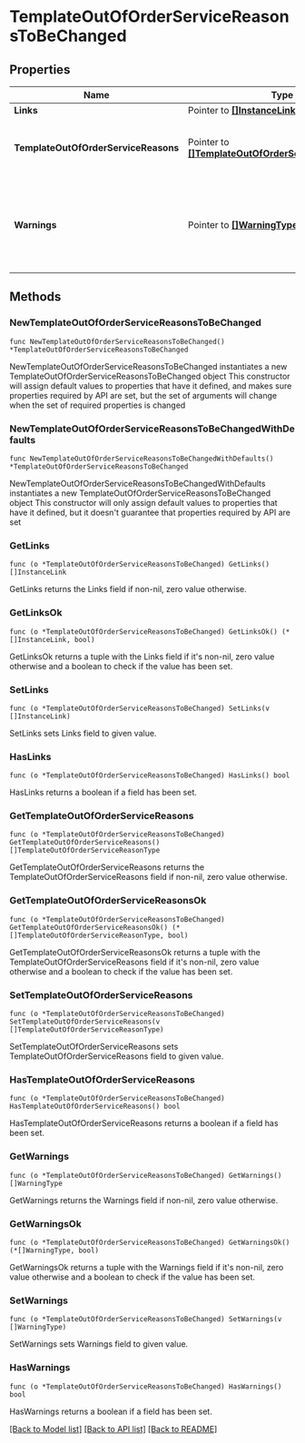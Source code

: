 # TemplateOutOfOrderServiceReasonsToBeChanged

## Properties

Name | Type | Description | Notes
------------ | ------------- | ------------- | -------------
**Links** | Pointer to [**[]InstanceLink**](InstanceLink.md) |  | [optional] 
**TemplateOutOfOrderServiceReasons** | Pointer to [**[]TemplateOutOfOrderServiceReasonType**](TemplateOutOfOrderServiceReasonType.md) | Template of out of order/service reason details. | [optional] 
**Warnings** | Pointer to [**[]WarningType**](WarningType.md) | Used in conjunction with the Success element to define a business error. | [optional] 

## Methods

### NewTemplateOutOfOrderServiceReasonsToBeChanged

`func NewTemplateOutOfOrderServiceReasonsToBeChanged() *TemplateOutOfOrderServiceReasonsToBeChanged`

NewTemplateOutOfOrderServiceReasonsToBeChanged instantiates a new TemplateOutOfOrderServiceReasonsToBeChanged object
This constructor will assign default values to properties that have it defined,
and makes sure properties required by API are set, but the set of arguments
will change when the set of required properties is changed

### NewTemplateOutOfOrderServiceReasonsToBeChangedWithDefaults

`func NewTemplateOutOfOrderServiceReasonsToBeChangedWithDefaults() *TemplateOutOfOrderServiceReasonsToBeChanged`

NewTemplateOutOfOrderServiceReasonsToBeChangedWithDefaults instantiates a new TemplateOutOfOrderServiceReasonsToBeChanged object
This constructor will only assign default values to properties that have it defined,
but it doesn't guarantee that properties required by API are set

### GetLinks

`func (o *TemplateOutOfOrderServiceReasonsToBeChanged) GetLinks() []InstanceLink`

GetLinks returns the Links field if non-nil, zero value otherwise.

### GetLinksOk

`func (o *TemplateOutOfOrderServiceReasonsToBeChanged) GetLinksOk() (*[]InstanceLink, bool)`

GetLinksOk returns a tuple with the Links field if it's non-nil, zero value otherwise
and a boolean to check if the value has been set.

### SetLinks

`func (o *TemplateOutOfOrderServiceReasonsToBeChanged) SetLinks(v []InstanceLink)`

SetLinks sets Links field to given value.

### HasLinks

`func (o *TemplateOutOfOrderServiceReasonsToBeChanged) HasLinks() bool`

HasLinks returns a boolean if a field has been set.

### GetTemplateOutOfOrderServiceReasons

`func (o *TemplateOutOfOrderServiceReasonsToBeChanged) GetTemplateOutOfOrderServiceReasons() []TemplateOutOfOrderServiceReasonType`

GetTemplateOutOfOrderServiceReasons returns the TemplateOutOfOrderServiceReasons field if non-nil, zero value otherwise.

### GetTemplateOutOfOrderServiceReasonsOk

`func (o *TemplateOutOfOrderServiceReasonsToBeChanged) GetTemplateOutOfOrderServiceReasonsOk() (*[]TemplateOutOfOrderServiceReasonType, bool)`

GetTemplateOutOfOrderServiceReasonsOk returns a tuple with the TemplateOutOfOrderServiceReasons field if it's non-nil, zero value otherwise
and a boolean to check if the value has been set.

### SetTemplateOutOfOrderServiceReasons

`func (o *TemplateOutOfOrderServiceReasonsToBeChanged) SetTemplateOutOfOrderServiceReasons(v []TemplateOutOfOrderServiceReasonType)`

SetTemplateOutOfOrderServiceReasons sets TemplateOutOfOrderServiceReasons field to given value.

### HasTemplateOutOfOrderServiceReasons

`func (o *TemplateOutOfOrderServiceReasonsToBeChanged) HasTemplateOutOfOrderServiceReasons() bool`

HasTemplateOutOfOrderServiceReasons returns a boolean if a field has been set.

### GetWarnings

`func (o *TemplateOutOfOrderServiceReasonsToBeChanged) GetWarnings() []WarningType`

GetWarnings returns the Warnings field if non-nil, zero value otherwise.

### GetWarningsOk

`func (o *TemplateOutOfOrderServiceReasonsToBeChanged) GetWarningsOk() (*[]WarningType, bool)`

GetWarningsOk returns a tuple with the Warnings field if it's non-nil, zero value otherwise
and a boolean to check if the value has been set.

### SetWarnings

`func (o *TemplateOutOfOrderServiceReasonsToBeChanged) SetWarnings(v []WarningType)`

SetWarnings sets Warnings field to given value.

### HasWarnings

`func (o *TemplateOutOfOrderServiceReasonsToBeChanged) HasWarnings() bool`

HasWarnings returns a boolean if a field has been set.


[[Back to Model list]](../README.md#documentation-for-models) [[Back to API list]](../README.md#documentation-for-api-endpoints) [[Back to README]](../README.md)


